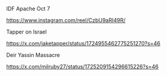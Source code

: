 IDF Apache Oct 7

https://www.instagram.com/reel/CzbU9aRI49R/

Tapper on Israel

https://x.com/jaketapper/status/1724955462775251270?s=46

Deir Yassin Massacre

https://x.com/milruby27/status/1725209154296615226?s=46

